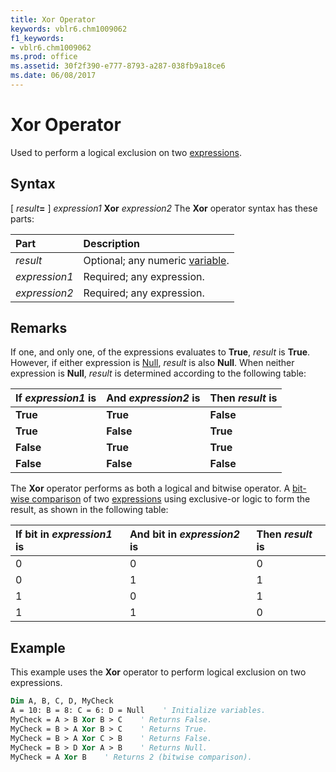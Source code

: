 ```yaml
---
title: Xor Operator
keywords: vblr6.chm1009062
f1_keywords:
- vblr6.chm1009062
ms.prod: office
ms.assetid: 30f2f390-e777-8793-a287-038fb9a18ce6
ms.date: 06/08/2017
---
```



# Xor Operator



Used to perform a logical exclusion on two [expressions](../../Glossary/vbe-glossary.md).

## Syntax

[ _result_**=** ] _expression1_ **Xor** _expression2_
The  **Xor** operator syntax has these parts:


|**Part**|**Description**|
|:-----|:-----|
| _result_|Optional; any numeric [variable](../../Glossary/vbe-glossary.md).|
| _expression1_|Required; any expression.|
| _expression2_|Required; any expression.|

## Remarks

If one, and only one, of the expressions evaluates to  **True**, _result_ is **True**. However, if either expression is [Null](../../Glossary/vbe-glossary.md),  _result_ is also **Null**. When neither expression is **Null**, _result_ is determined according to the following table:


|**If  _expression1_ is**|**And  _expression2_ is**|**Then  _result_ is**|
|:-----|:-----|:-----|
|**True**|**True**|**False**|
|**True**|**False**|**True**|
|**False**|**True**|**True**|
|**False**|**False**|**False**|

The  **Xor** operator performs as both a logical and bitwise operator. A [bit-wise comparison](../../Glossary/vbe-glossary.md) of two [expressions](../../Glossary/vbe-glossary.md) using exclusive-or logic to form the result, as shown in the following table:


|**If bit in  _expression1_ is**|**And bit in  _expression2_ is**|**Then  _result_ is**|
|:-----|:-----|:-----|
|0|0|0|
|0|1|1|
|1|0|1|
|1|1|0|

## Example

This example uses the  **Xor** operator to perform logical exclusion on two expressions.


```vb
Dim A, B, C, D, MyCheck
A = 10: B = 8: C = 6: D = Null    ' Initialize variables.
MyCheck = A > B Xor B > C    ' Returns False.
MyCheck = B > A Xor B > C    ' Returns True.
MyCheck = B > A Xor C > B    ' Returns False.
MyCheck = B > D Xor A > B    ' Returns Null.
MyCheck = A Xor B    ' Returns 2 (bitwise comparison).
```


